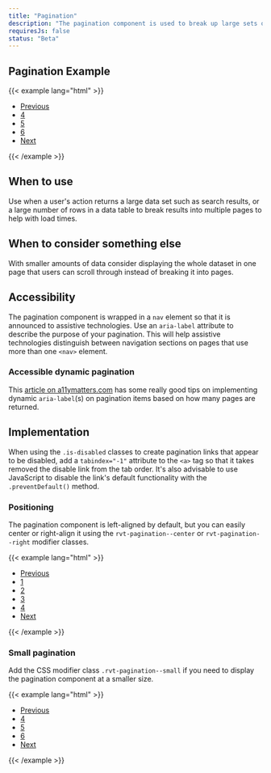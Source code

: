```yaml
---
title: "Pagination"
description: "The pagination component is used to break up large sets of data across multiple pages."
requiresJs: false
status: "Beta"
---
```

## Pagination Example
{{< example lang="html" >}}<nav role="navigation" aria-label="Default results pages">
    <ul class="rvt-pagination">
        <li class="rvt-pagination__item">
            <a href="#" aria-label="Previous set of pages">Previous</a>
        </li>
        <li class="rvt-pagination__item">
            <a href="#" aria-label="Page 4">4</a>
        </li>
        <li class="rvt-pagination__item is-active" aria-current="true">
            <a href="#" aria-label="Page 5, current page">5</a>
        </li>
        <li class="rvt-pagination__item">
            <a href="#" aria-label="Page 6">6</a>
        </li>
        <li class="rvt-pagination__item">
            <a href="#" aria-label="Next set of pages">Next</a>
        </li>
    </ul>
</nav>
{{< /example >}}

## When to use
Use when a user's action returns a large data set such as search results, or a large number of rows in a data table to break results into multiple pages to help with load times.

## When to consider something else
With smaller amounts of data consider displaying the whole dataset in one page that users can scroll through instead of breaking it into pages.

## Accessibility
The pagination component is wrapped in a `nav` element so that it is announced to assistive technologies. Use an `aria-label` attribute to describe the purpose of your pagination. This will help assistive technologies distinguish between navigation sections on pages that use more than one `<nav>` element.

### Accessible dynamic pagination
This [article on a11ymatters.com](http://www.a11ymatters.com/pattern/pagination/) has some really good tips on implementing dynamic `aria-label`(s) on pagination items based on how many pages are returned.

## Implementation
When using the `.is-disabled` classes to create pagination links that appear to be disabled, add a `tabindex="-1"` attribute to the `<a>` tag so that it takes removed the disable link from the tab order. It's also advisable to use JavaScript to disable the link's default functionality with the `.preventDefault()` method.

### Positioning
The pagination component is left-aligned by default, but you can easily center or right-align it using the `rvt-pagination--center` or `rvt-pagination--right` modifier classes.

{{< example lang="html" >}}<nav role="navigation" aria-label="Right-aligned results pages">
    <ul class="rvt-pagination rvt-pagination--right">
        <li class="rvt-pagination__item is-disabled">
            <a href="#" aria-label="Previous pages" tabindex="-1">Previous</a>
        </li>
        <li class="rvt-pagination__item">
            <a href="#" aria-label="Page 1">1</a>
        </li>
        <li class="rvt-pagination__item">
            <a href="#" aria-label="Page 2">2</a>
        </li>
        <li class="rvt-pagination__item">
            <a href="#" aria-label="Page 3">3</a>
        </li>
        <li class="rvt-pagination__item is-active" aria-current="true">
            <a href="#" aria-label="Page 4, current page">4</a>
        </li>
        <li class="rvt-pagination__item">
            <a href="#" arial-label="Nex set of pages">Next</a>
        </li>
    </ul>
</nav>
{{< /example >}}

### Small pagination
Add the CSS modifier class `.rvt-pagination--small` if you need to display the pagination component at a smaller size.

{{< example lang="html" >}}<nav role="navigation" aria-label="Small results pages">
    <ul class="rvt-pagination rvt-pagination--small">
        <li class="rvt-pagination__item">
            <a href="#" aria-label="Previous set of pages">Previous</a>
        </li>
        <li class="rvt-pagination__item">
            <a href="#" aria-label="Page 4">4</a>
        </li>
        <li class="rvt-pagination__item is-active" aria-current="true">
            <a href="#" aria-label="Page 5, current page">5</a>
        </li>
        <li class="rvt-pagination__item">
            <a href="#" aria-label="Page 6">6</a>
        </li>
        <li class="rvt-pagination__item">
            <a href="#" aria-label="Next set of pages">Next</a>
        </li>
    </ul>
</nav>
{{< /example >}}
